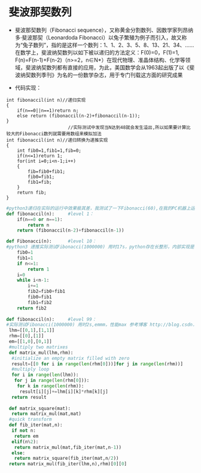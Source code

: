 #  斐波那契数列
- 斐波那契数列（Fibonacci sequence），又称黄金分割数列、因数学家列昂纳多·斐波那契（Leonardoda Fibonacci）以兔子繁殖为例子而引入，故又称为“兔子数列”，指的是这样一个数列：1、1、2、3、5、8、13、21、34、……在数学上，斐波纳契数列以如下被以递归的方法定义：F(0)=0，F(1)=1, F(n)=F(n-1)+F(n-2)（n>=2，n∈N*）在现代物理、准晶体结构、化学等领域，斐波纳契数列都有直接的应用，为此，美国数学会从1963起出版了以《斐波纳契数列季刊》为名的一份数学杂志，用于专门刊载这方面的研究成果

- 代码实现：
```C,C++
int fibonaccil(int n)//递归实现
{
    if(n==0||n==1)return n;
    else return (fibonaccil(n-2)+fibonaccil(n-1));
}
                       //实际测试中发现当N达到48就会发生溢出,所以如果要计算比较大的Fibonacci数列就需要用数组来模拟加法
int fibonaccil(int n)//递归转换为递推实现
{
    int fib0=1,fib1=1,fib=0;
    if(n<=1)return 1;
    for(int i=0;i<n-1;i++)
    {
        fib=fib0+fib1;
        fib0=fib1;
        fib1=fib;
    }
    return fib;
}
```

```python
#python3递归在实际的运行中效果极其差，我测试了一下Fibonacci(60),在我的PC机器上运行，CPU I7-6700HQ,运行超过12分钟也没有计算出结果
def fibonaccil(n):     #level 1：
    if(n==0 or n==1):
        return n
    return (fibonaccil(n-2)+fibonaccil(n-1))

def Fibonacci(n):      #level 10：
#python3 递推实际测试Fibonacci(1000000) 用时17s，python存在长整形，内部实现是模拟数组类似，存储上限和内存有关系。
    fib0=1
    fib1=1
    if n<=1:
        return 1
    i=0
    while i<n-1:
        i+=1
        fib2=fib0+fib1
        fib0=fib1
        fib1=fib2
    return fib2
    
def fibonaccil(n):     #level 99：
#实际测试Fibonacci(1000000) 用时2s,emmm，性能max 参考博客 http://blog.csdn.net/ncafei/article/details/54176276
 lhm=[[0,1],[1,1]]
 rhm=[[0],[1]]
 em=[[1,0],[0,1]]
 #multiply two matrixes
 def matrix_mul(lhm,rhm):
  #initialize an empty matrix filled with zero
  result=[[0 for i in range(len(rhm[0]))]for j in range(len(rhm))]
  #multiply loop
  for i in range(len(lhm)):
   for j in range(len(rhm[0])):
    for k in range(len(rhm)):
     result[i][j]+=lhm[i][k]*rhm[k][j]
  return result
  
 def matrix_square(mat):
  return matrix_mul(mat,mat)
 #quick transform
 def fib_iter(mat,n):
  if not n:
   return em
  elif(n%2):
   return matrix_mul(mat,fib_iter(mat,n-1))
  else:
   return matrix_square(fib_iter(mat,n/2))
 return matrix_mul(fib_iter(lhm,n),rhm)[0][0]
 ```
 
